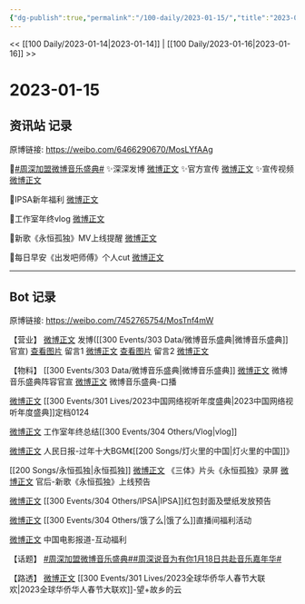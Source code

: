 ```yaml
---
{"dg-publish":true,"permalink":"/100-daily/2023-01-15/","title":"2023-01-15"}
---
```



<< [[100 Daily/2023-01-14\|2023-01-14]] | [[100 Daily/2023-01-16\|2023-01-16]] >>

# 2023-01-15

## 资讯站 记录

原博链接: https://weibo.com/6466290670/MosLYfAAg

🌟[#周深加盟微博音乐盛典#](https://s.weibo.com/weibo?q=%23%E5%91%A8%E6%B7%B1%E5%8A%A0%E7%9B%9F%E5%BE%AE%E5%8D%9A%E9%9F%B3%E4%B9%90%E7%9B%9B%E5%85%B8%23)
✨深深发博 [微博正文](https://m.weibo.cn/6466290670/4858160643049269)
✨官方宣传 [微博正文](https://m.weibo.cn/6466290670/4858131861998776)
✨宣传视频 [微博正文](https://m.weibo.cn/6466290670/4858180884760152)

🌟IPSA新年福利 [微博正文](https://m.weibo.cn/6466290670/4858290532515973)

🌟工作室年终vlog [微博正文](https://m.weibo.cn/6466290670/4858289185624149)

🌟新歌《永恒孤独》MV上线提醒 [微博正文](https://m.weibo.cn/6466290670/4858150396627389)

🌟每日早安《出发吧师傅》个人cut [微博正文](https://m.weibo.cn/6466290670/4858131093915920)

---
## Bot 记录

原博链接: https://weibo.com/7452765754/MosTnf4mW

【营业】
[微博正文](https://m.weibo.cn/1736988591/4858159253946437) 发博([[300 Events/303 Data/微博音乐盛典\|微博音乐盛典]]官宣)
[查看图片](https://wx2.sinaimg.cn/large/0088n2Pggy1ha4qa44kajj30u00wm7a2.jpg) 留言1 [微博正文](https://m.weibo.cn/2803301701/4857739774528919)
[查看图片](https://wx1.sinaimg.cn/large/0088n2Pggy1ha4qadvjiij30u014bjx5.jpg) 留言2 [微博正文](https://m.weibo.cn/1736988591/4857739652368085)

【物料】
[[300 Events/303 Data/微博音乐盛典\|微博音乐盛典]]
[微博正文](https://m.weibo.cn/2183483187/4858124986747235) 微博音乐盛典阵容官宣
[微博正文](https://m.weibo.cn/2183483187/4858176501450175) 微博音乐盛典-口播

[微博正文](https://m.weibo.cn/7408066931/4858090933192792) [[300 Events/301 Lives/2023中国网络视听年度盛典\|2023中国网络视听年度盛典]]定档0124

[微博正文](https://m.weibo.cn/7478855230/4858287290582649) 工作室年终总结[[300 Events/304 Others/Vlog\|vlog]]

[微博正文](https://m.weibo.cn/2803301701/4858097803464818) 人民日报-过年十大BGM《[[200 Songs/灯火里的中国\|灯火里的中国]]》

[[200 Songs/永恒孤独\|永恒孤独]]
[微博正文](https://m.weibo.cn/5233410965/4858291030855581) 《三体》片头《永恒孤独》录屏
[微博正文](https://m.weibo.cn/5248300719/4858145946731965) 官后-新歌《永恒孤独》上线预告

[微博正文](https://m.weibo.cn/1851789841/4858219136027035) [[300 Events/304 Others/IPSA\|IPSA]]红包封面及壁纸发放预告

[微博正文](https://m.weibo.cn/2606197387/4858228423265675) [[300 Events/304 Others/饿了么\|饿了么]]直播间福利活动

[微博正文](https://m.weibo.cn/1261788454/4858246404505839) 中国电影报道-互动福利

【话题】
[#周深加盟微博音乐盛典#](https://s.weibo.com/weibo?q=%23%E5%91%A8%E6%B7%B1%E5%8A%A0%E7%9B%9F%E5%BE%AE%E5%8D%9A%E9%9F%B3%E4%B9%90%E7%9B%9B%E5%85%B8%23)[#周深说音为有你1月18日共赴音乐嘉年华#](https://s.weibo.com/weibo?q=%23%E5%91%A8%E6%B7%B1%E8%AF%B4%E9%9F%B3%E4%B8%BA%E6%9C%89%E4%BD%A01%E6%9C%8818%E6%97%A5%E5%85%B1%E8%B5%B4%E9%9F%B3%E4%B9%90%E5%98%89%E5%B9%B4%E5%8D%8E%23)

【路透】
[微博正文](https://m.weibo.cn/6240119883/4858084402661800) [[300 Events/301 Lives/2023全球华侨华人春节大联欢\|2023全球华侨华人春节大联欢]]-望+故乡的云

